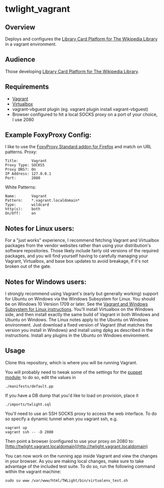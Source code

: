 # twlight_vagrant

## Overview

Deploys and configures the [Library Card Platform for The Wikipedia Library](https://github.com/WikipediaLibrary/TWLight) in a vagrant environment.

## Audience

Those developing [Library Card Platform for The Wikipedia Library](https://github.com/WikipediaLibrary/TWLight).

## Requirements
* [Vagrant](https://www.vagrantup.com/downloads.html)
* [Virtualbox](https://www.virtualbox.org/wiki/Downloads)
* vagrant-vbguest plugin (eg. vagrant plugin install vagrant-vbguest)
* Browser configured to hit a local SOCKS proxy on a port of your choice, I use 2080

## Example FoxyProxy Config:

I like to use the [FoxyProxy Standard addon for Firefox](https://addons.mozilla.org/en-US/firefox/addon/foxyproxy-standard/) and match on URL patterns.
Proxy:
```
Title:      Vagrant
Proxy Type: SOCKS5
Proxy DNS?: On
IP Address: 127.0.0.1
Port:       2080
```
White Patterns:
```
Name:       Vagrant
Pattern:    *.vagrant.localdomain*
Type:       wildcard
http(s):    both
On/Off:     on
```

## Notes for Linux users:
For a "just works" experience, I recommend fetching Vagrant and Virtualbox packages from the vendor websites rather than using your distribution's software repositories. Those likely include fairly old versions of the required packages, and you will find yourself having to carefully managing your Vagrant, Virtualbox, and base box updates to avoid breakage, if it's not broken out of the gate.

## Notes for Windows users:
I strongly recommend using Vagrant's (early but generally working) support for Ubuntu on Windows via the Windows Subsystem for Linux. You should be on Windows 10 Version 1709 or later. See the [Vagrant and Windows Subsystem for Linux instructions](https://www.vagrantup.com/docs/other/wsl.html). You'll install Virtualbox on the Windows side, and then install exactly the same build of Vagrant in both Windows and Ubuntu on Windows. The Linux notes apply to the Ubuntu on Windows environment. Just download a fixed version of Vagrant (that matches the version you install in Windows) and install using dpkg as described in the instructions. Install any plugins in the Ubuntu on Windows environment.

## Usage

Clone this repository, which is where you will be running Vagrant.

You will probably need to tweak some of the settings for the [puppet module](https://github.com/WikipediaLibrary/twlight_puppet); to do so, edit the values in
```
./manifests/default.pp
```

If you have a DB dump that you'd like to load on provision, place it

```
./imports/twlight.sql
```

You'll need to use an SSH SOCKS proxy to access the web interface.
To do so specify a dynamic tunnel when you vagrant ssh, e.g.
```
vagrant up
vagrant ssh -- -D 2080

```
Then point a browser (configured to use your proxy on 2080 to:
[http://twlight.vagrant.localdomain](http://twlight.vagrant.localdomain)

You can now work on the running app inside Vagrant and view the changes in your browser.
As you are making local changes, make sure to take advantage of the included test suite. To do so, run the following command within the vagrant machine:

```
sudo su www /var/www/html/TWLight/bin/virtualenv_test.sh
```
